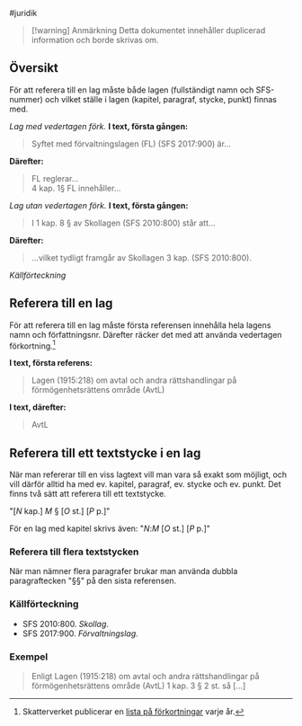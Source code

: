 #juridik 

> [!warning] Anmärkning
> Detta dokumentet innehåller duplicerad information och borde skrivas om.

## Översikt
För att referera till en lag måste både lagen (fullständigt namn och SFS-nummer) och vilket ställe i lagen (kapitel, paragraf, stycke, punkt) finnas med.

*Lag med vedertagen förk.*
**I text, första gången:**
> Syftet med förvaltningslagen (FL) (SFS 2017:900) är…

**Därefter:**
> FL reglerar…  
> 4 kap. 1§ FL innehåller…

*Lag utan vedertagen förk.*
**I text, första gången:**
> I 1 kap. 8 § av Skollagen (SFS 2010:800) står att...

**Därefter:**
> ...vilket tydligt framgår av Skollagen 3 kap. (SFS 2010:800).

*Källförteckning*
## Referera till en lag
För att referera till en lag måste första referensen innehålla hela lagens namn och författningsnr. Därefter räcker det med att använda vedertagen förkortning.[^1]

**I text, första referens:**
> Lagen (1915:218) om avtal och andra rättshandlingar på förmögenhetsrättens område (AvtL)

**I text, därefter:**
> AvtL
## Referera till ett textstycke i en lag
När man refererar till en viss lagtext vill man vara så exakt som möjligt, och vill därför alltid ha med ev. kapitel, paragraf, ev. stycke och ev. punkt. Det finns två sätt att referera till ett textstycke.

"\[$N$ kap.\] $M$ § \[$O$ st.\] \[$P$ p.\]"

För en lag med kapitel skrivs även:
"$N$:$M$ \[$O$ st.\] \[$P$ p.\]"
### Referera till flera textstycken
När man nämner flera paragrafer brukar man använda dubbla paragraftecken "§§" på den sista referensen.

### Källförteckning
- SFS 2010:800. *Skollag*.
- SFS 2017:900. *Förvaltningslag*.
### Exempel

> Enligt Lagen (1915:218) om avtal och andra rättshandlingar på förmögenhetsrättens område (AvtL) 1 kap. 3 § 2 st. så \[...\]


[^1]: Skatterverket publicerar en [lista på förkortningar](https://www4.skatteverket.se/rattsligvagledning/edition/2023.16/1220.html) varje år.